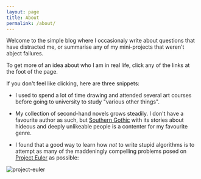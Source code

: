 ```yaml
---
layout: page
title: About
permalink: /about/
---
```


Welcome to the simple blog where I occasionaly write about questions that have distracted me, or summarise any of my mini-projects that weren't abject failures.

To get more of an idea about who I am in real life, click any of the links at the foot of the page.

If you don't feel like clicking, here are three snippets:


- I used to spend a lot of time drawing and attended several art courses before going to university to study "various other things".

- My collection of second-hand novels grows steadily. I don't have a favourite author as such, but [Southern Gothic](https://en.wikipedia.org/wiki/Southern_Gothic) with its stories about hideous and deeply unlikeable people is a contenter for my favourite genre.

- I found that a good way to learn how *not* to write stupid algorithms is to attempt as many of the maddeningly compelling problems posed on [Project Euler](https://projecteuler.net/) as possible:

![project-euler](https://projecteuler.net/profile/ajcr.png)
